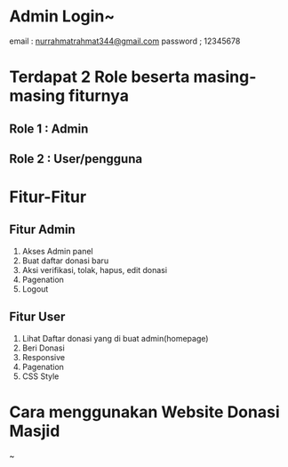 # Admin Login~
email : nurrahmatrahmat344@gmail.com
password ; 12345678

# Terdapat 2 Role beserta masing-masing fiturnya
## Role 1 : Admin
## Role 2 : User/pengguna

# Fitur-Fitur
## Fitur Admin
1. Akses Admin panel
2. Buat daftar donasi baru
3. Aksi verifikasi, tolak, hapus, edit donasi
4. Pagenation
5. Logout
## Fitur User
1. Lihat Daftar donasi yang di buat admin(homepage)
2. Beri Donasi
3. Responsive
4. Pagenation
5. CSS Style

# Cara menggunakan Website Donasi Masjid
~

